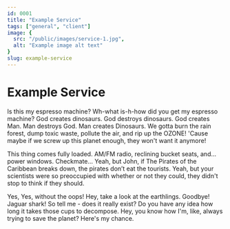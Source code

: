 ```yaml
---
id: 0001
title: "Example Service"
tags: ["general", "client"]
image: {
  src: "/public/images/service-1.jpg",
  alt: "Example image alt text"
}
slug: example-service
---
```


# Example Service

Is this my espresso machine? Wh-what is-h-how did you get my espresso machine? God creates dinosaurs. God destroys dinosaurs. God creates Man. Man destroys God. Man creates Dinosaurs. We gotta burn the rain forest, dump toxic waste, pollute the air, and rip up the OZONE! 'Cause maybe if we screw up this planet enough, they won't want it anymore!

This thing comes fully loaded. AM/FM radio, reclining bucket seats, and... power windows. Checkmate... Yeah, but John, if The Pirates of the Caribbean breaks down, the pirates don’t eat the tourists. Yeah, but your scientists were so preoccupied with whether or not they could, they didn't stop to think if they should.

Yes, Yes, without the oops! Hey, take a look at the earthlings. Goodbye! Jaguar shark! So tell me - does it really exist? Do you have any idea how long it takes those cups to decompose. Hey, you know how I'm, like, always trying to save the planet? Here's my chance.
